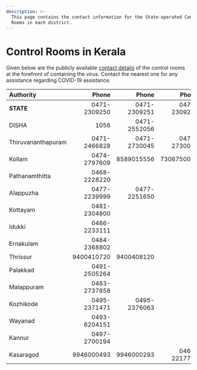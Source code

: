 ```yaml
---
description: >-
  This page contains the contact information for the State-operated Control
  Rooms in each district.
---
```


# Control Rooms in Kerala

Given below are the publicly available [contact details](http://dhs.kerala.gov.in/pdf2020/cont_09032020.pdf) of the control rooms at the forefront of containing the virus. Contact the nearest one for any assistance regarding COVID-19 assistance.

| Authority | Phone | Phone | Phone |
| :--- | ---: | ---: | ---: |
| **STATE** | 0471-2309250 | 0471-2309251 | 0471-2309252 |
| DISHA | 1056 | 0471-2552056 |  |
| Thiruvananthapuram | 0471-2466828 | 0471-2730045 | 0471-2730067 |
| Kollam | 0474-2797609 | 8589015556 | 7306750040 |
| Pathanamthitta | 0468-2228220 |  |  |
| Alappuzha | 0477-2239999 | 0477-2251650 |  |
| Kottayam | 0481-2304800 |  |  |
| Idukki | 0486-2233111 |  |  |
| Ernakulam | 0484-2368802 |  |  |
| Thrissur | 9400410720 | 9400408120 |  |
| Palakkad | 0491-2505264 |  |  |
| Malappuram | 0483-2737858 |  |  |
| Kozhikode | 0495-2371471 | 0495-2376063 |  |
| Wayanad | 0493-6204151 |  |  |
| Kannur | 0497-2700194 |  |  |
| Kasaragod | 9946000493 | 9946000293 | 0467-2217777 |

